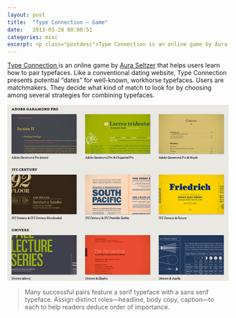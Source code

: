 ```yaml
---
layout: post
title:  "Type Connection — Game"
date:   2013-03-28 00:00:51
categories: misc
excerpt: <p class="postdesc">Type Connection is an online game by Aura Seltzer that helps users learn how to pair typefaces. Users decide what kind of match to look for by choosing among several strategies for combining typefaces.</p>
---
```


<a href="http://www.typeconnection.com/" title="Type Connection Game">Type Connection </a>is an online game by <a href="http://www.auraseltzer.com/" title="Aura Seltzer's Website">Aura Seltzer</a> that helps users learn how to pair typefaces. Like a conventional dating website, Type Connection presents potential “dates” for well-known, workhorse typefaces. Users are matchmakers. They decide what kind of match to look for by choosing among several strategies for combining typefaces.

<p></p>
<img src="/images/typecon.png" alt="TypeConnection Matches">

<blockquote cite="http://www.typeconnection.com/matches.php#refPtCentury">
   <p>Many successful pairs feature a serif typeface with a sans
serif typeface. Assign distinct roles—headline, body copy, caption—to each to help readers deduce order
of importance.</p>
 </blockquote>

